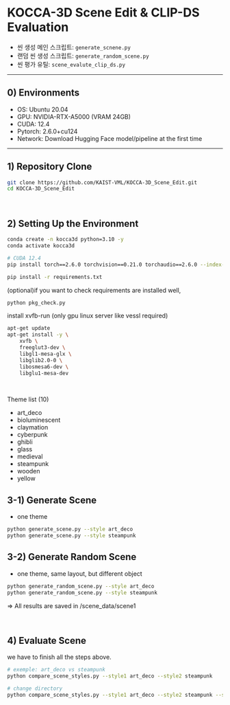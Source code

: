 # KOCCA-3D Scene Edit & CLIP-DS Evaluation 


- 씬 생성 메인 스크립트: `generate_scnene.py`
- 랜덤 씬 생성 스크립트: `generate_random_scene.py`
- 씬 평가 유틸: `scene_evalute_clip_ds.py`

---

## 0) Environments

- OS: Ubuntu 20.04
- GPU: NVIDIA-RTX-A5000 (VRAM 24GB)
- CUDA: 12.4
- Pytorch: 2.6.0+cu124 
- Network: Download Hugging Face model/pipeline at the first time

---

## 1) Repository Clone

```bash
git clone https://github.com/KAIST-VML/KOCCA-3D_Scene_Edit.git
cd KOCCA-3D_Scene_Edit
```

<br>

## 2) Setting Up the Environment
```bash
conda create -n kocca3d python=3.10 -y
conda activate kocca3d
```

```bash
# CUDA 12.4
pip install torch==2.6.0 torchvision==0.21.0 torchaudio==2.6.0 --index-url https://download.pytorch.org/whl/cu124
```

```bash
pip install -r requirements.txt
```

(optional)if you want to check requirements are installed well,
```bash
python pkg_check.py
```

install xvfb-run (only gpu linux server like vessl required)
```bash
apt-get update
apt-get install -y \
    xvfb \
    freeglut3-dev \
    libgl1-mesa-glx \
    libglib2.0-0 \
    libosmesa6-dev \
    libglu1-mesa-dev
```

<br>


Theme list (10)
- art_deco
- bioluminescent
- claymation
- cyberpunk
- ghibli
- glass
- medieval
- steampunk
- wooden
- yellow

## 3-1) Generate Scene
- one theme
```bash
python generate_scene.py --style art_deco
python generate_scene.py --style steampunk
```

## 3-2) Generate Random Scene
- one theme, same layout, but different object
```bash
python generate_random_scene.py --style art_deco
python generate_random_scene.py --style steampunk
```

=> All results are saved in /scene_data/scene1


<br>

## 4) Evaluate Scene
we have to finish all the steps above.

```bash
# exemple: art_deco vs steampunk 
python compare_scene_styles.py --style1 art_deco --style2 steampunk

# change directory
python compare_scene_styles.py --style1 art_deco --style2 steampunk --scene_dir /source/sola/Kocca_3Dedit/scene_data/scene1
```


